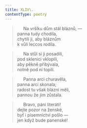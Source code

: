 ```yaml
---
title: XLIV\.
contentType: poetry
---
```


<section>

>      Na vršíku dům stál bláznů, —  
> panna tudy chodila,  
> chytili ji, aby bláznům  
> k vůli leccos rodila.

>      Na stůl si ji posadili,  
> pod sklenici vklopili,  
> aby pěkně přibývala,  
> notně pod ní topili.

>      Panna arci churavěla,  
> panna arci skonala;  
> radost tu však blázni měli,  
> pannou že jim zůstala.

>      Bravo, páni literáti!  
> dejte pozor na ženské,  
> byť i písemnictví pošlo —  
> jen když bude panenské!

</section>
